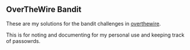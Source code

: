 ## OverTheWire Bandit

These are my solutions for the bandit challenges in [overthewire](https://overthewire.org/wargames/bandit).

This is for noting and documenting for my personal use and keeping track of passowrds.
